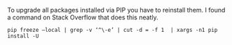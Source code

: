 To upgrade all packages installed via PIP you have to reinstall them. I found a command on Stack Overflow that does this neatly. 

    pip freeze —local | grep -v ‘^\-e’ | cut -d = -f 1  | xargs -n1 pip install -U